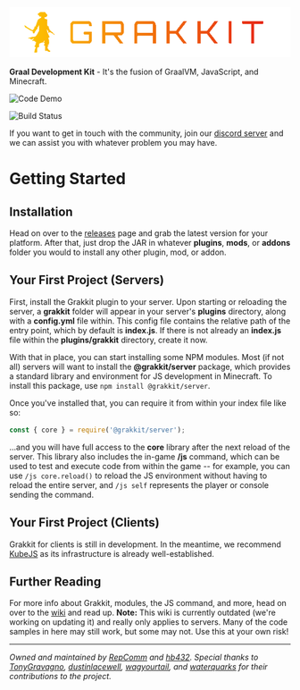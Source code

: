 ![Project Logo](./logo.png)

**Graal Development Kit** - It's the fusion of GraalVM, JavaScript, and Minecraft.

![Code Demo](./demo.gif)

![Build Status](https://travis-ci.org/grakkit/grakkit.svg?branch=master)

If you want to get in touch with the community, join our [discord server](https://discord.gg/e682hwR) and we can assist you with whatever problem you may have.

# Getting Started

## Installation
Head on over to the [releases](https://github.com/grakkit/grakkit/releases) page and grab the latest version for your platform. After that, just drop the JAR in whatever **plugins**, **mods**, or **addons** folder you would to install any other plugin, mod, or addon.

## Your First Project (Servers)
First, install the Grakkit plugin to your server. Upon starting or reloading the server, a **grakkit** folder will appear in your server's **plugins** directory, along with a **config.yml** file within. This config file contains the relative path of the entry point, which by default is **index.js**. If there is not already an **index.js** file within the **plugins/grakkit** directory, create it now.

With that in place, you can start installing some NPM modules. Most (if not all) servers will want to install the **@grakkit/server** package, which provides a standard library and environment for JS development in Minecraft. To install this package, use `npm install @grakkit/server`.

Once you've installed that, you can require it from within your index file like so:
```js
const { core } = require('@grakkit/server');
```

...and you will have full access to the **core** library after the next reload of the server. This library also includes the in-game **/js** command, which can be used to test and execute code from within the game -- for example, you can use `/js core.reload()` to reload the JS environment without having to reload the entire server, and `/js self` represents the player or console sending the command.

## Your First Project (Clients)
Grakkit for clients is still in development. In the meantime, we recommend [KubeJS](https://www.curseforge.com/minecraft/mc-mods/kubejs) as its infrastructure is already well-established.

## Further Reading
For more info about Grakkit, modules, the JS command, and more, head on over to the [wiki](https://github.com/grakkit/grakkit/wiki) and read up. **Note:** This wiki is currently outdated (we're working on updating it) and really only applies to servers. Many of the code samples in here may still work, but some may not. Use this at your own risk!

---

*Owned and maintained by [RepComm](https://github.com/RepComm) and [hb432](https://github.com/hb432). Special thanks to [TonyGravagno](https://github.com/TonyGravagno), [dustinlacewell](https://github.com/dustinlacewell), [wagyourtail](https://github.com/wagyourtail), and [waterquarks](https://github.com/waterquarks) for their contributions to the project.*
